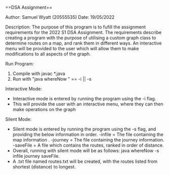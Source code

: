 ==DSA Assignment==

Author: Samuel Wyatt (20555535)
Date: 19/05/2022

Description:
    The purpose of this program is to fufill the assignment requirements for the 2022 S1 DSA Assignment. The requirements describe 
    creating a program with the purpose of utilising a custom graph class to determine routes on a map, and rank them in different
    ways. An interactive menu will be provided to the user which will allow them to make modifications to all aspects of the graph.


Run Program:
1. Compile with javac *.java
2. Run with "java whereNow <flag>"
    <flag> == -i || -s


Interactive Mode: 
- Interactive mode is entered by running the program using the -i flag.
- This will provide the user with an interactive menu, where they can then make operations on the graph

Silent Mode:
- Silent mode is entered by running the program using the -s flag, and providing the below information in order.
    -infile = The file containing the map information .
    -journey = The file containing the journey information.
    -saveFile = A file which contains the routes, ranked in order of distance.
- Overall, running with silent mode will be as follows: java whereNow -s infile journey saveFile.
- A .txt file named routes.txt will be created, with the routes listed from shortest (distance) to longest.


